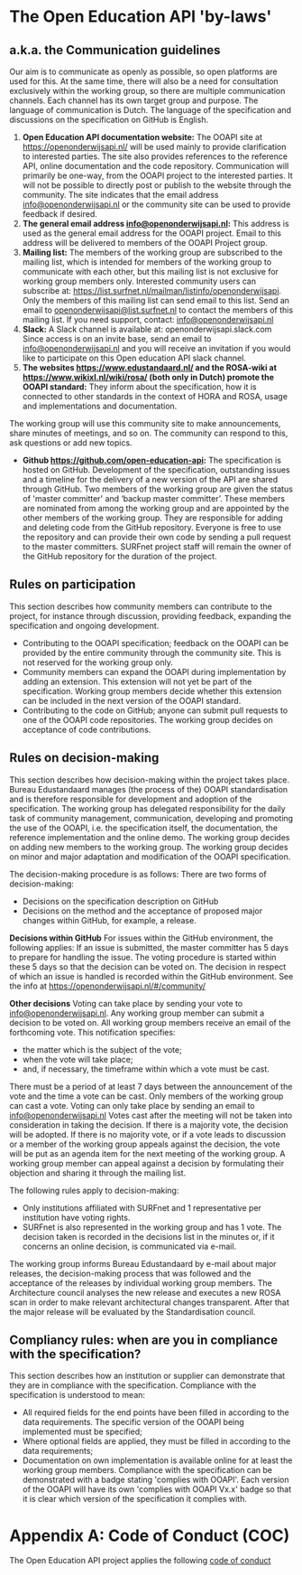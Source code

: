 # The Open Education API 'by-laws'

## a.k.a. the Communication guidelines
Our aim is to communicate as openly as possible, so open platforms are used for this. At the same time, there will also be a need for consultation exclusively within the working group, so there are multiple communication channels. Each channel has its own target group and purpose. The language of communication is Dutch. The language of the specification and discussions on the specification on GitHub is English.
1.	**Open Education API documentation website:** The OOAPI site at https://openonderwijsapi.nl/ will be used mainly to provide clarification to interested parties. The site also provides references to the reference API, online documentation and the code repository. Communication will primarily be one-way, from the OOAPI project to the interested parties. It will not be possible to directly post or publish to the website through the community. The site indicates that the email address info@openonderwijsapi.nl or the community site can be used to provide feedback if desired.
2.	**The general email address info@openonderwijsapi.nl:** This address is used as the general email address for the OOAPI project. Email to this address will be delivered to members of the OOAPI Project group. 
3.	**Mailing list:** The members of the working group are subscribed to the mailing list, which is intended for members of the working group to communicate with each other, but this mailing list is not exclusive for working group members only. Interested community users can subscribe at: https://list.surfnet.nl/mailman/listinfo/openonderwijsapi. Only the members of this mailing list can send email to this list. Send an email to openonderwijsapi@list.surfnet.nl to contact the members of this mailing list. If you need support, contact: info@openonderwijsapi.nl
4. **Slack:** A Slack channel is available at: openonderwijsapi.slack.com Since access is on an invite base, send an email to info@openonderwijsapi.nl and you will receive an invitation if you would like to participate on this Open education API slack channel.
5.	**The websites https://www.edustandaard.nl/ and the ROSA-wiki at https://www.wikixl.nl/wiki/rosa/ (both only in Dutch) promote the OOAPI standard:** They inform about the specification, how it is connected to other standards in the context of HORA and ROSA, usage and implementations and documentation. 

The working group will use this community site to make announcements, share minutes of meetings, and so on. The community can respond to this, ask questions or add new topics.
* **Github https://github.com/open-education-api:** The specification is hosted on GitHub. Development of the specification, outstanding issues and a timeline for the delivery of a new version of the API are shared through GitHub. Two members of the working group are given the status of 'master committer' and ‘backup master committer’. These members are nominated from among the working group and are appointed by the other members of the working group. They are responsible for adding and deleting code from the GitHub repository. Everyone is free to use the repository and can provide their own code by sending a pull request to the master committers. SURFnet project staff will remain the owner of the GitHub repository for the duration of the project.

## Rules on participation
This section describes how community members can contribute to the project, for instance through discussion, providing feedback, expanding the specification and ongoing development.
*	Contributing to the OOAPI specification; feedback on the OOAPI can be provided by the entire community through the community site. This is not reserved for the working group only.
*	Community members can expand the OOAPI during implementation by adding an extension. This extension will not yet be part of the specification. Working group members decide whether this extension can be included in the next version of the OOAPI standard.
*	Contributing to the code on GitHub; anyone can submit pull requests to one of the OOAPI code repositories. The working group decides on acceptance of code contributions.

## Rules on decision-making
This section describes how decision-making within the project takes place. Bureau Edustandaard manages (the process of the) OOAPI standardisation and is therefore responsible for development and adoption of the specification. The working group has delegated responsibility for the daily task of community management, communication, developing and promoting the use of the OOAPI, i.e. the specification itself, the documentation, the reference implementation and the online demo. The working group decides on adding new members to the working group. The working group decides on minor and major adaptation and modification of the OOAPI specification.

The decision-making procedure is as follows: There are two forms of decision-making:
*	Decisions on the specification description on GitHub
*	Decisions on the method and the acceptance of proposed major changes within GitHub, for example, a release.

**Decisions within GitHub** For issues within the GitHub environment, the following applies: If an issue is submitted, the master committer has 5 days to prepare for handling the issue. The voting procedure is started within these 5 days so that the decision can be voted on. The decision in respect of which an issue is handled is recorded within the GitHub environment. See the info at https://openonderwijsapi.nl/#/community/

**Other decisions** Voting can take place by sending your vote to info@openonderwijsapi.nl. Any working group member can submit a decision to be voted on. All working group members receive an email of the forthcoming vote. This notification specifies:
*	the matter which is the subject of the vote;
*	when the vote will take place;
*	and, if necessary, the timeframe within which a vote must be cast.

There must be a period of at least 7 days between the announcement of the vote and the time a vote can be cast. Only members of the working group can cast a vote. Voting can only take place by sending an email to info@openonderwijsapi.nl Votes cast after the meeting will not be taken into consideration in taking the decision. If there is a majority vote, the decision will be adopted. If there is no majority vote, or if a vote leads to discussion or a member of the working group appeals against the decision, the vote will be put as an agenda item for the next meeting of the working group. A working group member can appeal against a decision by formulating their objection and sharing it through the mailing list.

The following rules apply to decision-making:
*	Only institutions affiliated with SURFnet and 1 representative per institution have voting rights.
*	SURFnet is also represented in the working group and has 1 vote. The decision taken is recorded in the decisions list in the minutes or, if it concerns an online decision, is communicated via e-mail.

The working group informs Bureau Edustandaard by e-mail about major releases, the decision-making process that was followed and the acceptance of the releases by individual working group members. The Architecture council analyses the new release and executes a new ROSA scan in order to make relevant architectural changes transparent. After that the major release will be evaluated by the Standardisation council. 

## Compliancy rules: when are you in compliance with the specification?
This section describes how an institution or supplier can demonstrate that they are in compliance with the specification. Compliance with the specification is understood to mean:
*	All required fields for the end points have been filled in according to the data requirements. The specific version of the OOAPI being implemented must be specified;
*	Where optional fields are applied, they must be filled in according to the data requirements;
*	Documentation on own implementation is available online for at least the working group members. Compliance with the specification can be demonstrated with a badge stating 'complies with OOAPI'. Each version of the OOAPI will have its own 'complies with OOAPI Vx.x' badge so that it is clear which version of the specification it complies with. 

# Appendix A: Code of Conduct (COC)
The Open Education API project applies the following [code of conduct](code-of-conduct.md)

